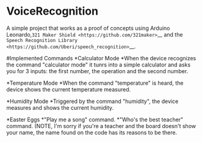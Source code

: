 # VoiceRecognition
A simple project that works as a proof of concepts using Arduino Leonardo,`321 Maker Shield <https://github.com/321maker>`__ and the `Speech Recognition Library <https://github.com/Uberi/speech_recognition>`__.

#Implemented Commands
*Calculator Mode
	*When the device recognizes the command "calculator mode" it tunrs into a simple calculator and asks you for 3 inputs: the first number, the operation and the second number.

*Temperature Mode
	*When the command "temperature" is heard, the device shows the current temperature measured.

*Humidity Mode
	*Triggered by the command "humidity", the device measures and shows the current humidity.

*Easter Eggs
	*"Play me a song" command.
	*"Who's the best teacher" command. (NOTE, I'm sorry if you're a teacher and the board doesn't show your name, the name found on the code has its reasons to be there. 

